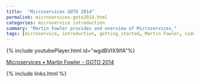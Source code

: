 ```yaml
---
title:  "Microservices GOTO 2014"
permalink: microservices-goto2014.html
categories: microservice introduction
summary: "Martin Fowler provides and overview of Microservices."
tags: [microservice, introduction, getting_started, Martin Fowler, video]
---
```



{% include youtubePlayer.html id="wgdBVIX9ifA"%}

[Microservices • Martin Fowler - GOTO 2014](https://youtu.be/wgdBVIX9ifA)

{% include links.html %}

